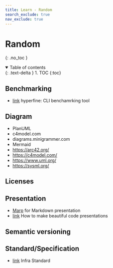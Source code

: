 ```yaml
---
title: Learn - Random
search_exclude: true
nav_exclude: true
---
```


<!-- prettier-ignore-start -->
# Random
{: .no_toc }

<details open markdown="block">
  <summary>
    Table of contents
  </summary>
  {: .text-delta }
1. TOC
{:toc}
</details>

<!-- prettier-ignore-end -->

## Benchmarking

-   [link](https://github.com/sharkdp/hyperfine) hyperfine: CLI benchamrking tool

## Diagram

-   PlanUML
-   c4model.com
-   diagrams.minigrammer.com
-   Mermaid
-   https://arc42.org/
-   https://c4model.com/
-   https://www.uml.org/
-   https://sysml.org/

## Licenses

## Presentation

-   [Marp](https://marp.app/) for Markdown presentation
-   [link](https://www.youtube.com/watch?v=Vh3y1ela-_s) How to make beautiful code presentations

## Semantic versioning

## Standard/Specification

-   [link](https://infra.spec.whatwg.org/) Infra Standard
